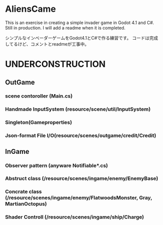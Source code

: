 # AliensCame
This is an exercise in creating a simple invader game in Godot 4.1 and C#. 
Still in production. I will add a readme when it is completed.


シンプルなインベーダーゲームをGodot4.1とC#で作る練習です。
コードは完成してるけど、コメントとreadmeが工事中。


# UNDERCONSTRUCTION

## OutGame
### scene contoroller (Main.cs)
### Handmade InputSystem (resource/scene/util/InputSystem)
### Singleton(Gameproperties)
### Json-format File I/O(resource/scenes/outgame/credit/Credit)

## InGame
### Observer pattern (anyware Notifiable*.cs)
### Abstruct class (/resource/scenes/ingame/enemy/EnemyBase)
### Concrate class (/resource/scenes/ingame/enemy/FlatwoodsMonster, Gray, MartianOctopus)
### Shader Controll (/resource/scenes/ingame/ship/Charge)
